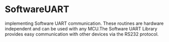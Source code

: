 # SoftwareUART
 implementing Software UART communication. These routines are hardware independent and can be used with any MCU.The Software UART Library provides easy communication with other devices via the RS232 protocol.
